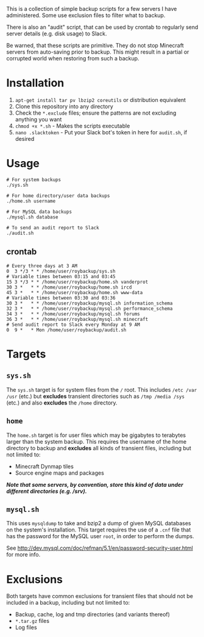 This is a collection of simple backup scripts for a few servers I have administered.
Some use exclusion files to filter what to backup.

There is also an "audit" script, that can be used by crontab to regularly send server
details (e.g. disk usage) to Slack.

Be warned, that these scripts are primitive. They do not stop Minecraft servers from
auto-saving prior to backup. This might result in a partial or corrupted world when
restoring from such a backup.

# Installation

1. `apt-get install tar pv lbzip2 coreutils` or distribution equivalent
1. Clone this repository into any directory
1. Check the `*.exclude` files; ensure the patterns are not excluding anything you want
1. `chmod +x *.sh` - Makes the scripts executable
1. `nano .slacktoken` - Put your Slack bot's token in here for `audit.sh`, if desired

# Usage

```shell
# For system backups
./sys.sh

# For home directory/user data backups
./home.sh username

# For MySQL data backups
./mysql.sh database

# To send an audit report to Slack
./audit.sh
```

## crontab
```shell
# Every three days at 3 AM
0  3 */3 * * /home/user/roybackup/sys.sh
# Variable times between 03:15 and 03:45
15 3 */3 * * /home/user/roybackup/home.sh vanderprot
30 3 *   * * /home/user/roybackup/home.sh ircd
45 3 *   * * /home/user/roybackup/home.sh www-data
# Variable times between 03:30 and 03:36
30 3 *   * * /home/user/roybackup/mysql.sh information_schema
32 3 *   * * /home/user/roybackup/mysql.sh performance_schema
34 3 *   * * /home/user/roybackup/mysql.sh forums
36 3 *   * * /home/user/roybackup/mysql.sh minecraft
# Send audit report to Slack every Monday at 9 AM
0  9 *   * Mon /home/user/roybackup/audit.sh
```

# Targets

## `sys.sh`

The `sys.sh` target is for system files from the `/` root. This includes `/etc /var /usr`
(etc.) but **excludes** transient directories such as `/tmp /media /sys` (etc.) and also
**excludes** the `/home` directory.

## `home`

The `home.sh` target is for user files which may be gigabytes to terabytes larger than
the system backup. This requires the username of the home directory to backup and
**excludes** all kinds of transient files, including but not limited to:

* Minecraft Dynmap tiles
* Source engine maps and packages

***Note that some servers, by convention, store this kind of data under different 
directories (e.g. /srv).***

## `mysql.sh`

This uses `mysqldump` to take and bzip2 a dump of given MySQL databases on the system's
installation. This target requires the use of a `.cnf` file that has the password for the
MySQL user `root`, in order to perform the dumps.

See http://dev.mysql.com/doc/refman/5.1/en/password-security-user.html for more info.

# Exclusions

Both targets have common exclusions for transient files that should not be included in a
backup, including but not limited to:

* Backup, cache, log and tmp directories (and variants thereof)
* `*.tar.gz` files
* Log files

